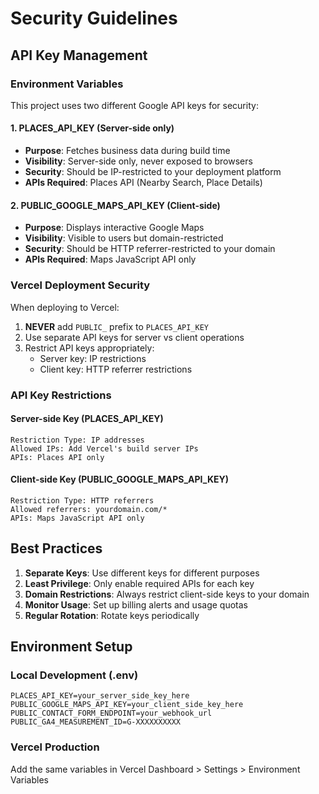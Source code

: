 # Security Guidelines

## API Key Management

### Environment Variables

This project uses two different Google API keys for security:

#### 1. PLACES_API_KEY (Server-side only)
- **Purpose**: Fetches business data during build time
- **Visibility**: Server-side only, never exposed to browsers
- **Security**: Should be IP-restricted to your deployment platform
- **APIs Required**: Places API (Nearby Search, Place Details)

#### 2. PUBLIC_GOOGLE_MAPS_API_KEY (Client-side)
- **Purpose**: Displays interactive Google Maps
- **Visibility**: Visible to users but domain-restricted
- **Security**: Should be HTTP referrer-restricted to your domain
- **APIs Required**: Maps JavaScript API only

### Vercel Deployment Security

When deploying to Vercel:

1. **NEVER** add `PUBLIC_` prefix to `PLACES_API_KEY`
2. Use separate API keys for server vs client operations
3. Restrict API keys appropriately:
   - Server key: IP restrictions
   - Client key: HTTP referrer restrictions

### API Key Restrictions

#### Server-side Key (PLACES_API_KEY)
```
Restriction Type: IP addresses
Allowed IPs: Add Vercel's build server IPs
APIs: Places API only
```

#### Client-side Key (PUBLIC_GOOGLE_MAPS_API_KEY)
```
Restriction Type: HTTP referrers
Allowed referrers: yourdomain.com/*
APIs: Maps JavaScript API only
```

## Best Practices

1. **Separate Keys**: Use different keys for different purposes
2. **Least Privilege**: Only enable required APIs for each key
3. **Domain Restrictions**: Always restrict client-side keys to your domain
4. **Monitor Usage**: Set up billing alerts and usage quotas
5. **Regular Rotation**: Rotate keys periodically

## Environment Setup

### Local Development (.env)
```
PLACES_API_KEY=your_server_side_key_here
PUBLIC_GOOGLE_MAPS_API_KEY=your_client_side_key_here
PUBLIC_CONTACT_FORM_ENDPOINT=your_webhook_url
PUBLIC_GA4_MEASUREMENT_ID=G-XXXXXXXXXX
```

### Vercel Production
Add the same variables in Vercel Dashboard > Settings > Environment Variables 